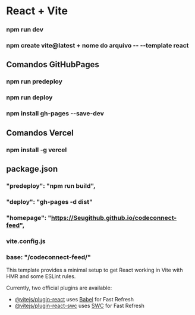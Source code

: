 # React + Vite

### npm run dev

### npm create vite@latest + nome do arquivo -- --template react

## Comandos GitHubPages

### npm run predeploy

### npm run deploy

### npm install gh-pages --save-dev

## Comandos Vercel

### npm install -g vercel


## package.json

### "predeploy": "npm run build",
### "deploy": "gh-pages -d dist"
### "homepage": "https://Seugithub.github.io/codeconnect-feed",

### vite.config.js

### base: "/codeconnect-feed/"







This template provides a minimal setup to get React working in Vite with HMR and some ESLint rules.

Currently, two official plugins are available:

- [@vitejs/plugin-react](https://github.com/vitejs/vite-plugin-react/blob/main/packages/plugin-react/README.md) uses [Babel](https://babeljs.io/) for Fast Refresh
- [@vitejs/plugin-react-swc](https://github.com/vitejs/vite-plugin-react-swc) uses [SWC](https://swc.rs/) for Fast Refresh
